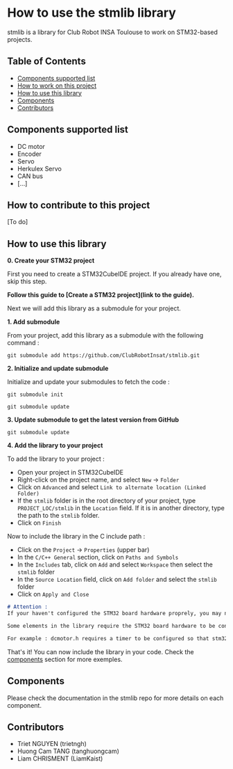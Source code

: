 # How to use the stmlib library

stmlib is a library for Club Robot INSA Toulouse to work on STM32-based projects.

## Table of Contents
- [Components supported list](#components-supported-list)
- [How to work on this project](#how-to-work-on-this-project)
- [How to use this library](#how-to-use-this-library)
- [Components](#components)
- [Contributors](#contributors)

## Components supported list

- DC motor
- Encoder
- Servo
- Herkulex Servo
- CAN bus
- [...]

## How to contribute to this project

[To do]

## How to use this library
**0. Create your STM32 project**

First you need to create a STM32CubeIDE project. If you already have one, skip this step. 

**Follow this guide to [Create a STM32 project](link to the guide).**

Next we will add this library as a submodule for your project.


**1. Add submodule**

From your project, add this library as a submodule with the following command :

`git submodule add https://github.com/ClubRobotInsat/stmlib.git`

**2. Initialize and update submodule**

Initialize and update your submodules to fetch the code :

`git submodule init`

`git submodule update`

**3. Update submodule to get the latest version from GitHub**

`git submodule update`

**4. Add the library to your project**

To add the library to your project : 
-  Open your project in STM32CubeIDE
- Right-click on the project name, and select `New` -> `Folder`
- Click on `Advanced` and select `Link to alternate location (Linked Folder)`
- If the `stmlib` folder is in the root directory of your project, type `PROJECT_LOC/stmlib` in the `Location` field. If it is in another directory, type the path to the `stmlib` folder.
- Click on `Finish`

Now to include the library in the C include path :
- Click on the `Project` -> `Properties` (upper bar)
- In the `C/C++ General` section, click on `Paths and Symbols`
- In the `Includes` tab, click on `Add` and select `Workspace` then select the `stmlib` folder
- In the `Source Location` field, click on `Add folder` and select the `stmlib` folder
- Click on `Apply and Close`

```markdown
# Attention :
If your haven't configured the STM32 board hardware proprely, you may not be able to compile the project.

Some elements in the library require the STM32 board hardware to be configured properly.

For example : dcmotor.h requires a timer to be configured so that stm32g4xx_hal_tim.h is included in the project.
```

That's it! You can now include the library in your code. Check the [components](#components) section for more exemples.

## Components
Please check the documentation in the stmlib repo for more details on each component.

## Contributors
- Triet NGUYEN (trietngh)
- Huong Cam TANG (tanghuongcam)
- Liam CHRISMENT (LiamKaist)